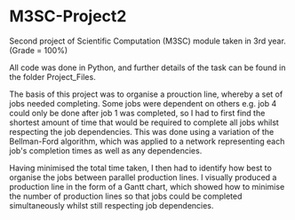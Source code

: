 # M3SC-Project2
Second project of Scientific Computation (M3SC) module taken in 3rd year. (Grade = 100%)

All  code was done in Python, and further details of the task can be found in the folder Project_Files.

The basis of this project was to organise a prouction line, whereby a set of jobs needed completing. Some jobs were dependent on others e.g. job 4 could only be done after job 1 was completed, so I had to first find the shortest amount of time that would be required to complete all jobs whilst respecting the job dependencies. This was done using a variation of the Bellman-Ford algorithm, which was applied to a network representing each job's completion times as well as any dependencies.

Having minimised the total time taken, I then had to identify how best to organise the jobs between parallel production lines. I visually produced a production line in the form of a Gantt chart, which showed how to minimise the number of production lines so that jobs could be completed simultaneously whilst still respecting job dependencies.
